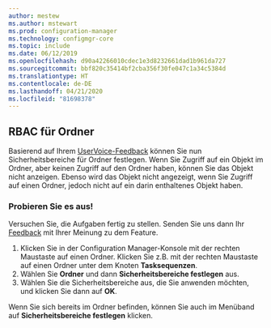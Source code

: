 ```yaml
---
author: mestew
ms.author: mstewart
ms.prod: configuration-manager
ms.technology: configmgr-core
ms.topic: include
ms.date: 06/12/2019
ms.openlocfilehash: d90a42266010cdec1e3d8232661dad1b961da727
ms.sourcegitcommit: bbf820c35414bf2cba356f30fe047c1a34c5384d
ms.translationtype: HT
ms.contentlocale: de-DE
ms.lasthandoff: 04/21/2020
ms.locfileid: "81698378"
---
```

## <a name="rbac-on-folders"></a>RBAC für Ordner

Basierend auf Ihrem [UserVoice-Feedback](https://configurationmanager.uservoice.com/forums/300492-ideas/suggestions/8390346-rba-on-the-folder-level) können Sie nun Sicherheitsbereiche für Ordner festlegen. Wenn Sie Zugriff auf ein Objekt im Ordner, aber keinen Zugriff auf den Ordner haben, können Sie das Objekt nicht anzeigen. Ebenso wird das Objekt nicht angezeigt, wenn Sie Zugriff auf einen Ordner, jedoch nicht auf ein darin enthaltenes Objekt haben. 

### <a name="try-it-out"></a>Probieren Sie es aus!

Versuchen Sie, die Aufgaben fertig zu stellen. Senden Sie uns dann Ihr [Feedback](../../../../understand/find-help.md#product-feedback) mit Ihrer Meinung zu dem Feature.

1. Klicken Sie in der Configuration Manager-Konsole mit der rechten Maustaste auf einen Ordner. Klicken Sie z.B. mit der rechten Maustaste auf einen Ordner unter dem Knoten **Tasksequenzen**.
1. Wählen Sie **Ordner** und dann **Sicherheitsbereiche festlegen** aus.
1. Wählen Sie die Sicherheitsbereiche aus, die Sie anwenden möchten, und klicken Sie dann auf **OK**.

Wenn Sie sich bereits im Ordner befinden, können Sie auch im Menüband auf **Sicherheitsbereiche festlegen** klicken.
